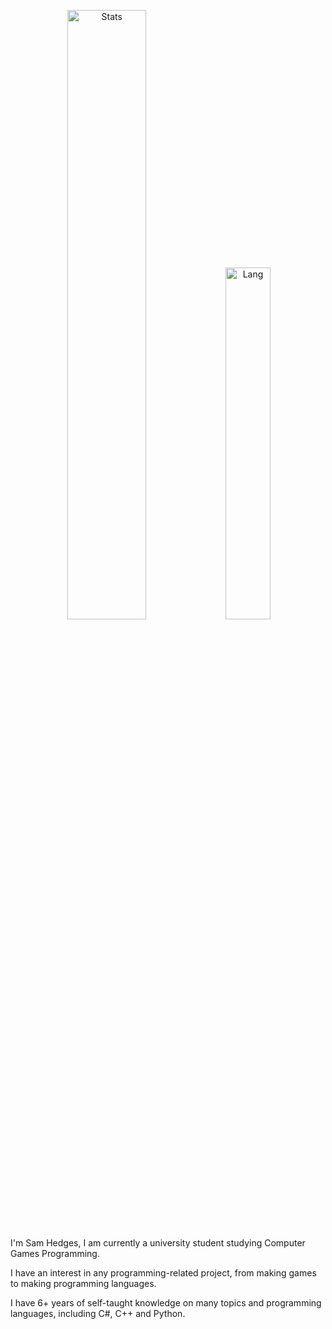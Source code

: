 <p align="center">
  <img alt="Stats" src="https://github-readme-stats.vercel.app/api?username=Sam-Hedges&count_private=true&hide=stars,issues&show_icons=true&theme=nord"/ width = 50%>
  <img alt="Lang" src="https://github-readme-stats.vercel.app/api/top-langs/?username=Sam-Hedges&layout=compact&theme=nord"/ width = 38%>
</p>
I'm Sam Hedges, I am currently a university student studying Computer Games Programming.

I have an interest in any programming-related project, from making games to making programming languages.

I have 6+ years of self-taught knowledge on many topics and programming languages, including C#, C++ and Python.


<!--
**Sam-Hedges/Sam-Hedges** is a ✨ _special_ ✨ repository because its `README.md` (this file) appears on your GitHub profile.

Here are some ideas to get you started:

- 🔭 I’m currently working on ...
- 🌱 I’m currently learning ...
- 👯 I’m looking to collaborate on ...
- 🤔 I’m looking for help with ...
- 💬 Ask me about ...
- 📫 How to reach me: ...
- 😄 Pronouns: ...
- ⚡ Fun fact: ...
-->
